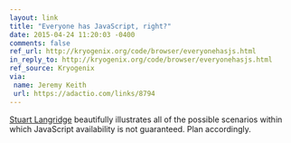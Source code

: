 ```yaml
---
layout: link
title: "Everyone has JavaScript, right?"
date: 2015-04-24 11:20:03 -0400
comments: false
ref_url: http://kryogenix.org/code/browser/everyonehasjs.html
in_reply_to: http://kryogenix.org/code/browser/everyonehasjs.html
ref_source: Kryogenix
via:
 name: Jeremy Keith
 url: https://adactio.com/links/8794
---
```


[Stuart Langridge](http://www.kryogenix.org/) beautifully illustrates all of the possible scenarios within which JavaScript availability is not guaranteed. Plan accordingly.